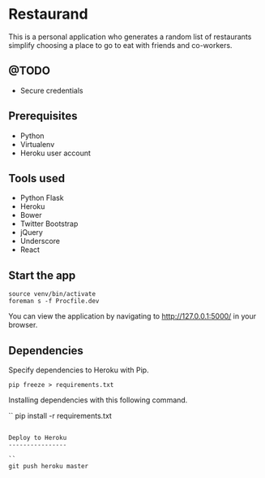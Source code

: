 Restaurand
==========

This is a personal application who generates a random list of restaurants simplify
choosing a place to go to eat with friends and co-workers.

@TODO
-----

- Secure credentials

Prerequisites
-------------

- Python
- Virtualenv
- Heroku user account

Tools used
----------

- Python Flask
- Heroku
- Bower
- Twitter Bootstrap
- jQuery
- Underscore
- React

Start the app
-------------

```
source venv/bin/activate
foreman s -f Procfile.dev
```

You can view the application by navigating to http://127.0.0.1:5000/ in your
browser.

Dependencies
------------

Specify dependencies to Heroku with Pip.

```
pip freeze > requirements.txt
```

Installing dependencies with this following command.

``
pip install -r requirements.txt
```

Deploy to Heroku
----------------

``
git push heroku master
```

